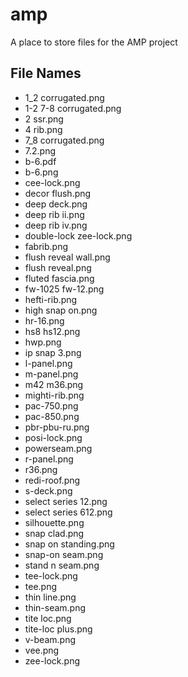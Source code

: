 # amp

A place to store files for the AMP project

## File Names

- 1_2 corrugated.png
- 1-2 7-8 corrugated.png
- 2 ssr.png
- 4 rib.png
- 7_8 corrugated.png
- 7.2.png
-  b-6.pdf
- b-6.png
- cee-lock.png
- decor flush.png
- deep deck.png
- deep rib ii.png
- deep rib iv.png
- double-lock zee-lock.png
- fabrib.png
- flush reveal wall.png
- flush reveal.png
- fluted fascia.png
- fw-1025 fw-12.png
- hefti-rib.png
- high snap on.png
- hr-16.png
- hs8 hs12.png
- hwp.png
- ip snap 3.png
- l-panel.png
- m-panel.png
- m42 m36.png
- mighti-rib.png
- pac-750.png
- pac-850.png
- pbr-pbu-ru.png
- posi-lock.png
- powerseam.png
- r-panel.png
- r36.png
- redi-roof.png
- s-deck.png
- select series 12.png
- select series 612.png
- silhouette.png
- snap clad.png
- snap on standing.png
- snap-on seam.png
- stand n seam.png
- tee-lock.png
- tee.png
- thin line.png
- thin-seam.png
- tite loc.png
- tite-loc plus.png
- v-beam.png
- vee.png
- zee-lock.png
